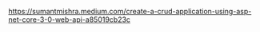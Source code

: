 https://sumantmishra.medium.com/create-a-crud-application-using-asp-net-core-3-0-web-api-a85019cb23c